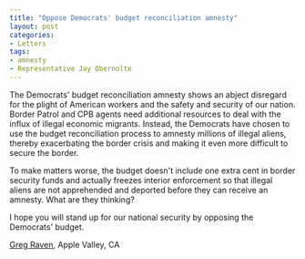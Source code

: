 ```yaml
---
title: "Oppose Democrats' budget reconciliation amnesty"
layout: post
categories:
- Letters
tags:
- amnesty
- Representative Jay Obernolte
---
```


The Democrats' budget reconciliation amnesty shows an abject disregard for the plight of American workers and the safety and security of our nation. Border Patrol and CPB agents need additional resources to deal with the influx of illegal economic migrants. Instead, the Democrats have chosen to use the budget reconciliation process to amnesty millions of illegal aliens, thereby exacerbating the border crisis and making it even more difficult to secure the border.

To make matters worse, the budget doesn't include one extra cent in border security funds and actually freezes interior enforcement so that illegal aliens are not apprehended and deported before they can receive an amnesty. What are they thinking?

I hope you will stand up for our national security by opposing the Democrats' budget.

[Greg Raven](https://www.gregraven.org/), Apple Valley, CA